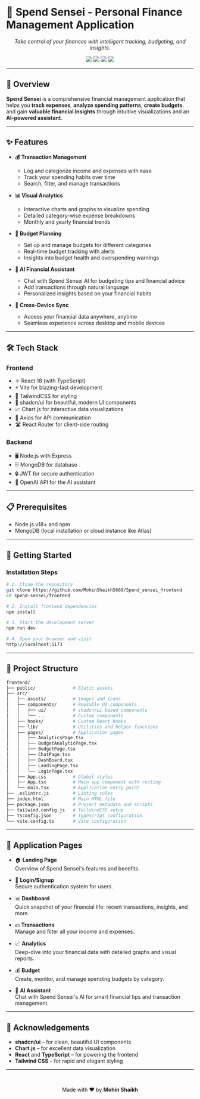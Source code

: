 # 💸 Spend Sensei - Personal Finance Management Application

<div align="center">
  <p><em>Take control of your finances with intelligent tracking, budgeting, and insights.</em></p>

  <!-- Badges -->
  <p>
    <img src="https://img.shields.io/badge/Frontend-React-61DAFB?logo=react&logoColor=white&style=for-the-badge" />
    <img src="https://img.shields.io/badge/Build-Vite-646CFF?logo=vite&logoColor=white&style=for-the-badge" />
    <img src="https://img.shields.io/badge/Styling-TailwindCSS-38B2AC?logo=tailwindcss&logoColor=white&style=for-the-badge" />
    <img src="https://img.shields.io/badge/Language-TypeScript-3178C6?logo=typescript&logoColor=white&style=for-the-badge" />
  </p>
</div>

---

## 🚀 Overview

**Spend Sensei** is a comprehensive financial management application that helps you **track expenses**, **analyze spending patterns**, **create budgets**, and gain **valuable financial insights** through intuitive visualizations and an **AI-powered assistant**.

---

## ✨ Features

- **💰 Transaction Management**
  - Log and categorize income and expenses with ease
  - Track your spending habits over time
  - Search, filter, and manage transactions

- **📊 Visual Analytics**
  - Interactive charts and graphs to visualize spending
  - Detailed category-wise expense breakdowns
  - Monthly and yearly financial trends

- **📝 Budget Planning**
  - Set up and manage budgets for different categories
  - Real-time budget tracking with alerts
  - Insights into budget health and overspending warnings

- **💬 AI Financial Assistant**
  - Chat with Spend Sensei AI for budgeting tips and financial advice
  - Add transactions through natural language
  - Personalized insights based on your financial habits

- **🔄 Cross-Device Sync**
  - Access your financial data anywhere, anytime
  - Seamless experience across desktop and mobile devices

---

## 🛠️ Tech Stack

### Frontend

- ⚛️ React 18 (with TypeScript)
- ⚡ Vite for blazing-fast development
- 🎨 TailwindCSS for styling
- 🧩 shadcn/ui for beautiful, modern UI components
- 📈 Chart.js for interactive data visualizations
- 🔗 Axios for API communication
- 🛣️ React Router for client-side routing

### Backend

- 🖥️ Node.js with Express
- 🗄️ MongoDB for database
- 🔒 JWT for secure authentication
- 🤖 OpenAI API for the AI assistant

---

## 📋 Prerequisites

- Node.js v18+ and npm
- MongoDB (local installation or cloud instance like Atlas)

---

## 🚀 Getting Started

### Installation Steps

```bash
# 1. Clone the repository
git clone https://github.com/MohinShaikh5689/Spend_sensei_frontend
cd spend-sensei/frontend

# 2. Install frontend dependencies
npm install

# 3. Start the development server
npm run dev

# 4. Open your browser and visit
http://localhost:5173
```

---

## 📁 Project Structure

```bash
frontend/
├── public/              # Static assets
├── src/
│   ├── assets/          # Images and icons
│   ├── components/      # Reusable UI components
│   │   ├── ui/          # shadcn/ui based components
│   │   └── ...          # Custom components
│   ├── hooks/           # Custom React hooks
│   ├── lib/             # Utilities and helper functions
│   ├── pages/           # Application pages
│   │   ├── AnalyticsPage.tsx
│   │   ├── BudgetAnalyticPage.tsx
│   │   ├── BudgetPage.tsx
│   │   ├── ChatPage.tsx
│   │   ├── DashBoard.tsx
│   │   ├── LandingPage.tsx
│   │   └── LoginPage.tsx
│   ├── App.css          # Global styles
│   ├── App.tsx          # Main app component with routing
│   └── main.tsx         # Application entry point
├── .eslintrc.js         # Linting rules
├── index.html           # Main HTML file
├── package.json         # Project metadata and scripts
├── tailwind.config.js   # TailwindCSS setup
├── tsconfig.json        # TypeScript configuration
└── vite.config.ts       # Vite configuration
```

---

## 📱 Application Pages

- 🏠 **Landing Page**  
  Overview of Spend Sensei's features and benefits.

- 🔐 **Login/Signup**  
  Secure authentication system for users.

- 📊 **Dashboard**  
  Quick snapshot of your financial life: recent transactions, insights, and more.

- 💵 **Transactions**  
  Manage and filter all your income and expenses.

- 📈 **Analytics**  
  Deep-dive into your financial data with detailed graphs and visual reports.

- 💰 **Budget**  
  Create, monitor, and manage spending budgets by category.

- 🤖 **AI Assistant**  
  Chat with Spend Sensei's AI for smart financial tips and transaction management.

---

## 👏 Acknowledgements

- **shadcn/ui** – for clean, beautiful UI components
- **Chart.js** – for excellent data visualization
- **React** and **TypeScript** – for powering the frontend
- **Tailwind CSS** – for rapid and elegant styling

---

<div align="center">
  <br />
  <p>Made with ❤️ by <strong>Mohin Shaikh</strong></p>
</div>